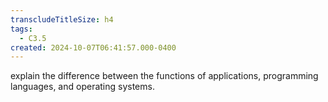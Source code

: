 ```yaml
---
transcludeTitleSize: h4
tags:
  - C3.5
created: 2024-10-07T06:41:57.000-0400
---
```

explain the difference between the functions of applications, programming languages, and operating systems.